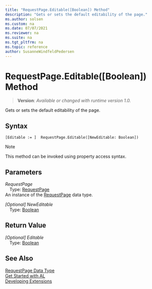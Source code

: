 ```yaml
---
title: "RequestPage.Editable([Boolean]) Method"
description: "Gets or sets the default editability of the page."
ms.author: solsen
ms.custom: na
ms.date: 07/07/2021
ms.reviewer: na
ms.suite: na
ms.tgt_pltfrm: na
ms.topic: reference
author: SusanneWindfeldPedersen
---
```

[//]: # (START>DO_NOT_EDIT)
[//]: # (IMPORTANT:Do not edit any of the content between here and the END>DO_NOT_EDIT.)
[//]: # (Any modifications should be made in the .xml files in the ModernDev repo.)
# RequestPage.Editable([Boolean]) Method
> **Version**: _Available or changed with runtime version 1.0._

Gets or sets the default editability of the page.


## Syntax
```AL
[Editable := ]  RequestPage.Editable([NewEditable: Boolean])
```
> [!NOTE]
> This method can be invoked using property access syntax.
## Parameters
*RequestPage*  
&emsp;Type: [RequestPage](requestpage-data-type.md)  
An instance of the [RequestPage](requestpage-data-type.md) data type.  

*[Optional] NewEditable*  
&emsp;Type: [Boolean](../boolean/boolean-data-type.md)  
  


## Return Value
*[Optional] Editable*  
&emsp;Type: [Boolean](../boolean/boolean-data-type.md)  



[//]: # (IMPORTANT: END>DO_NOT_EDIT)
## See Also
[RequestPage Data Type](requestpage-data-type.md)  
[Get Started with AL](../../devenv-get-started.md)  
[Developing Extensions](../../devenv-dev-overview.md)